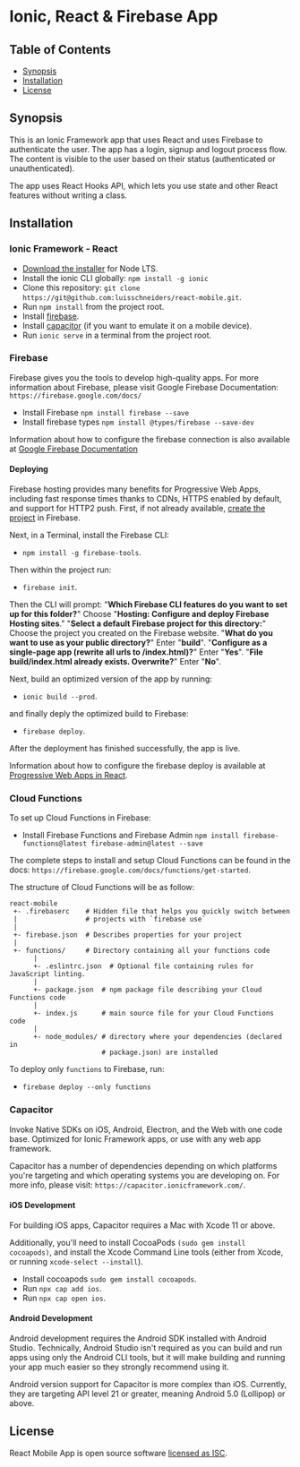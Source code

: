 # Ionic, React & Firebase App

## Table of Contents

- [Synopsis](#synopsis)
- [Installation](#installation)
- [License](#license)

## Synopsis

This is an Ionic Framework app that uses React and uses Firebase to authenticate the user.
The app has a login, signup and logout process flow. The content is visible to the user based on their status (authenticated or unauthenticated).

The app uses React Hooks API, which lets you use state and other React features without writing a class.


## Installation

### Ionic Framework - React 
* [Download the installer](https://nodejs.org/) for Node LTS.
* Install the ionic CLI globally: `npm install -g ionic`
* Clone this repository: `git clone https://git@github.com:luisschneiders/react-mobile.git`.
* Run `npm install` from the project root.
* Install [firebase](#firebase).
* Install [capacitor](#capacitor) (if you want to emulate it on a mobile device).
* Run `ionic serve` in a terminal from the project root.

### Firebase ###
Firebase gives you the tools to develop high-quality apps. For more information about Firebase, please visit Google Firebase Documentation: `https://firebase.google.com/docs/`

* Install Firebase `npm install firebase --save`
* Install firebase types `npm install @types/firebase --save-dev`

Information about how to configure the firebase connection is also available at [Google Firebase Documentation](https://firebase.google.com/docs/)

#### Deploying ####
Firebase hosting provides many benefits for Progressive Web Apps, including fast response times thanks to CDNs, HTTPS enabled by default, and support for HTTP2 push. 
First, if not already available, [create the project](https://console.firebase.google.com/) in Firebase.

Next, in a Terminal, install the Firebase CLI:
* `npm install -g firebase-tools`.

Then within the project run:
* `firebase init`.

Then the CLI will prompt:
"**Which Firebase CLI features do you want to set up for this folder?**" Choose "**Hosting: Configure and deploy Firebase Hosting sites**."
"**Select a default Firebase project for this directory:**" Choose the project you created on the Firebase website.
"**What do you want to use as your public directory?**" Enter "**build**".
"**Configure as a single-page app (rewrite all urls to /index.html)?**" Enter "**Yes**".
"**File build/index.html already exists. Overwrite?**" Enter "**No**".

Next, build an optimized version of the app by running:
* `ionic build --prod`.

and finally deply the optimized build to Firebase:
* `firebase deploy`.

After the deployment has finished successfully, the app is live.

Information about how to configure the firebase deploy is available at [Progressive Web Apps in React](https://ionicframework.com/docs/react/pwa).

### Cloud Functions ###
To set up Cloud Functions in Firebase:
* Install Firebase Functions and Firebase Admin `npm install firebase-functions@latest firebase-admin@latest --save`

The complete steps to install and setup Cloud Functions can be found in the docs: `https://firebase.google.com/docs/functions/get-started`.

The structure of Cloud Functions will be as follow:
```
react-mobile
 +- .firebaserc    # Hidden file that helps you quickly switch between
 |                 # projects with `firebase use`
 |
 +- firebase.json  # Describes properties for your project
 |
 +- functions/     # Directory containing all your functions code
      |
      +- .eslintrc.json  # Optional file containing rules for JavaScript linting.
      |
      +- package.json  # npm package file describing your Cloud Functions code
      |
      +- index.js      # main source file for your Cloud Functions code
      |
      +- node_modules/ # directory where your dependencies (declared in
                       # package.json) are installed
```
To deploy only `functions` to Firebase, run:
* `firebase deploy --only functions`


### Capacitor ###
Invoke Native SDKs on iOS, Android, Electron, and the Web with one code base. Optimized for Ionic Framework apps, or use with any web app framework.

Capacitor has a number of dependencies depending on which platforms you're targeting and which operating systems you are developing on. For more info, please visit: `https://capacitor.ionicframework.com/`.

#### iOS Development ####
For building iOS apps, Capacitor requires a Mac with Xcode 11 or above. 

Additionally, you'll need to install CocoaPods `(sudo gem install cocoapods)`, and install the Xcode Command Line tools (either from Xcode, or running `xcode-select --install`).
* Install cocoapods `sudo gem install cocoapods`.
* Run `npx cap add ios`.
* Run `npx cap open ios`.

#### Android Development ####
Android development requires the Android SDK installed with Android Studio. Technically, Android Studio isn't required as you can build and run apps using only the Android CLI tools, but it will make building and running your app much easier so they strongly recommend using it.

Android version support for Capacitor is more complex than iOS. Currently, they are targeting API level 21 or greater, meaning Android 5.0 (Lollipop) or above.

## License

React Mobile App is open source software [licensed as ISC](https://github.com/luisschneiders/react-mobile/blob/master/LICENSE).
